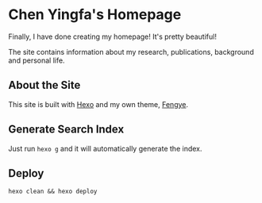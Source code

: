# Chen Yingfa's Homepage

Finally, I have done creating my homepage! It's pretty beautiful!

The site contains information about my research, publications, background and personal life.

## About the Site

This site is built with [Hexo](https://hexo.io/) and my own theme, [Fengye](https://www.github.com/chen-yingfa/hexo-theme-fengye).

## Generate Search Index

Just run `hexo g` and it will automatically generate the index.

## Deploy

```shell
hexo clean && hexo deploy
```
